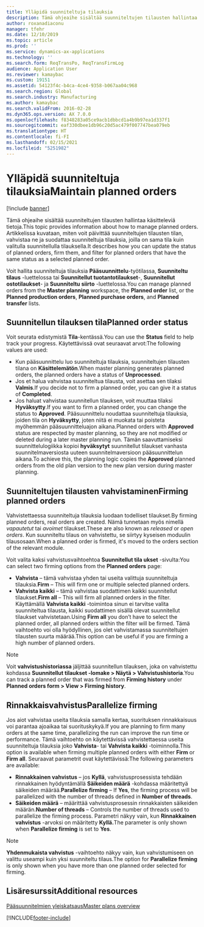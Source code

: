 ```yaml
---
title: Ylläpidä suunniteltuja tilauksia
description: Tämä ohjeaihe sisältää suunniteltujen tilausten hallintaa käsitteleviä tietoja. Artikkelissa kuvataan, miten voit päivittää suunniteltujen tilausten tilan, vahvistaa ne ja suodattaa suunniteltuja tilauksia, joilla on sama tila kuin valitulla suunnitellulla tilauksella.
author: roxanadiaconu
manager: tfehr
ms.date: 12/10/2019
ms.topic: article
ms.prod: ''
ms.service: dynamics-ax-applications
ms.technology: ''
ms.search.form: ReqTransPo, ReqTransFirmLog
audience: Application User
ms.reviewer: kamaybac
ms.custom: 19151
ms.assetid: 54123f4c-b4ca-4ce4-9358-b067aa04c968
ms.search.region: Global
ms.search.industry: Manufacturing
ms.author: kamaybac
ms.search.validFrom: 2016-02-28
ms.dyn365.ops.version: AX 7.0.0
ms.openlocfilehash: f8348283a05ce9acb1dbbcd1a4b9b97ea1d337f1
ms.sourcegitcommit: eaf330dbee1db96c20d5ac479f007747bea079eb
ms.translationtype: HT
ms.contentlocale: fi-FI
ms.lasthandoff: 02/15/2021
ms.locfileid: "5251982"
---
```

# <a name="maintain-planned-orders"></a><span data-ttu-id="33ecd-104">Ylläpidä suunniteltuja tilauksia</span><span class="sxs-lookup"><span data-stu-id="33ecd-104">Maintain planned orders</span></span>

[!include [banner](../includes/banner.md)]

<span data-ttu-id="33ecd-105">Tämä ohjeaihe sisältää suunniteltujen tilausten hallintaa käsitteleviä tietoja.</span><span class="sxs-lookup"><span data-stu-id="33ecd-105">This topic provides information about how to manage planned orders.</span></span> <span data-ttu-id="33ecd-106">Artikkelissa kuvataan, miten voit päivittää suunniteltujen tilausten tilan, vahvistaa ne ja suodattaa suunniteltuja tilauksia, joilla on sama tila kuin valitulla suunnitellulla tilauksella.</span><span class="sxs-lookup"><span data-stu-id="33ecd-106">It describes how you can update the status of planned orders, firm them, and filter for planned orders that have the same status as a selected planned order.</span></span>

<span data-ttu-id="33ecd-107">Voit hallita suunniteltuja tilauksia **Pääsuunnittelu**-työtilassa, **Suunniteltu tilaus** -luettelossa tai **Suunnitellut tuotantotilaukset**-, **Suunnitellut ostotilaukset**- ja **Suunniteltu siirto** -luettelossa.</span><span class="sxs-lookup"><span data-stu-id="33ecd-107">You can manage planned orders from the **Master planning** workspace, the **Planned order** list, or the **Planned production orders**, **Planned purchase orders**, and **Planned transfer** lists.</span></span> 

## <a name="planned-order-status"></a><span data-ttu-id="33ecd-108">Suunnitellun tilauksen tila</span><span class="sxs-lookup"><span data-stu-id="33ecd-108">Planned order status</span></span>
<span data-ttu-id="33ecd-109">Voit seurata edistymistä **Tila**-kentässä.</span><span class="sxs-lookup"><span data-stu-id="33ecd-109">You can use the **Status** field to help track your progress.</span></span> <span data-ttu-id="33ecd-110">Käytettävissä ovat seuraavat arvot:</span><span class="sxs-lookup"><span data-stu-id="33ecd-110">The following values are used:</span></span>

-   <span data-ttu-id="33ecd-111">Kun pääsuunnittelu luo suunniteltuja tilauksia, suunniteltujen tilausten tilana on **Käsittelemätön**.</span><span class="sxs-lookup"><span data-stu-id="33ecd-111">When master planning generates planned orders, the planned orders have a status of **Unprocessed**.</span></span>
-   <span data-ttu-id="33ecd-112">Jos et halua vahvistaa suunniteltua tilausta, voit asettaa sen tilaksi **Valmis**.</span><span class="sxs-lookup"><span data-stu-id="33ecd-112">If you decide not to firm a planned order, you can give it a status of **Completed**.</span></span>
-   <span data-ttu-id="33ecd-113">Jos haluat vahvistaa suunnitellun tilauksen, voit muuttaa tilaksi **Hyväksytty**.</span><span class="sxs-lookup"><span data-stu-id="33ecd-113">If you want to firm a planned order, you can change the status to **Approved**.</span></span> <span data-ttu-id="33ecd-114">Pääsuunnittelu noudattaa suunniteltuja tilauksia, joiden tila on **Hyväksytty**, joten niitä ei muokata tai poisteta myöhemmän pääsuunnitteluajon aikana.</span><span class="sxs-lookup"><span data-stu-id="33ecd-114">Planned orders with **Approved** status are respected by master planning, so they are not modified or deleted during a later master planning run.</span></span> <span data-ttu-id="33ecd-115">Tämän saavuttamiseksi suunnittelulogiikka kopioi **hyväksytyt** suunnitellut tilaukset vanhasta suunnitelmaversiosta uuteen suunnitelmaversioon pääsuunnittelun aikana.</span><span class="sxs-lookup"><span data-stu-id="33ecd-115">To achieve this, the planning logic copies the **Approved** planned orders from the old plan version to the new plan version during master planning.</span></span>

## <a name="firming-planned-orders"></a><span data-ttu-id="33ecd-116">Suunniteltujen tilausten vahvistaminen</span><span class="sxs-lookup"><span data-stu-id="33ecd-116">Firming planned orders</span></span> 
<span data-ttu-id="33ecd-117">Vahvistettaessa suunniteltuja tilauksia luodaan todelliset tilaukset.</span><span class="sxs-lookup"><span data-stu-id="33ecd-117">By firming planned orders, real orders are created.</span></span> <span data-ttu-id="33ecd-118">Nämä tunnetaan myös nimellä *vapautetut* tai *avoimet* tilaukset.</span><span class="sxs-lookup"><span data-stu-id="33ecd-118">These are also known as *released* or *open orders*.</span></span> <span data-ttu-id="33ecd-119">Kun suunniteltu tilaus on vahvistettu, se siirtyy kyseisen moduulin tilausosaan.</span><span class="sxs-lookup"><span data-stu-id="33ecd-119">When a planned order is firmed, it's moved to the orders section of the relevant module.</span></span>

<span data-ttu-id="33ecd-120">Voit valita kaksi vahvistusvaihtoehtoa **Suunnitellut tila ukset** -sivulta:</span><span class="sxs-lookup"><span data-stu-id="33ecd-120">You can select two firming options from the **Planned orders** page:</span></span>

-   <span data-ttu-id="33ecd-121">**Vahvista** – tämä vahvistaa yhden tai useita valittuja suunniteltuja tilauksia.</span><span class="sxs-lookup"><span data-stu-id="33ecd-121">**Firm** – This will firm one or multiple selected planned orders.</span></span>
-   <span data-ttu-id="33ecd-122">**Vahvista kaikki** – tämä vahvistaa suodattimen kaikki suunnitellut tilaukset.</span><span class="sxs-lookup"><span data-stu-id="33ecd-122">**Firm all** – This will firm all planned orders in the filter.</span></span> <span data-ttu-id="33ecd-123">Käyttämällä **Vahvista kaikki** -toimintoa sinun ei tarvitse valita suunniteltua tilausta, kaikki suodattimen sisällä olevat suunnitellut tilaukset vahvistetaan.</span><span class="sxs-lookup"><span data-stu-id="33ecd-123">Using **Firm all** you don’t have to select the planned order, all planned orders within the filter will be firmed.</span></span> <span data-ttu-id="33ecd-124">Tämä vaihtoehto voi olla hyödyllinen, jos olet vahvistamassa suunniteltujen tilausten suurta määrää.</span><span class="sxs-lookup"><span data-stu-id="33ecd-124">This option can be useful if you are firming a high number of planned orders.</span></span>

> [!NOTE]
> <span data-ttu-id="33ecd-125">Voit **vahvistushistoriassa** jäljittää suunnitellun tilauksen, joka on vahvistettu kohdassa **Suunnitellut tilaukset -lomake > Näytä > Vahvistushistoria**.</span><span class="sxs-lookup"><span data-stu-id="33ecd-125">You can track a planned order that was firmed from **Firming history** under **Planned orders form > View > Firming history**.</span></span>

## <a name="parallelize-firming"></a><span data-ttu-id="33ecd-126">Rinnakkaisvahvistus</span><span class="sxs-lookup"><span data-stu-id="33ecd-126">Parallelize firming</span></span>
<span data-ttu-id="33ecd-127">Jos aiot vahvistaa useita tilauksia samalla kertaa, suorituksen rinnakkaisuus voi parantaa ajoaikaa tai suorituskykyä.</span><span class="sxs-lookup"><span data-stu-id="33ecd-127">If you are planning to firm many orders at the same time, parallelizing the run can improve the run time or performance.</span></span> <span data-ttu-id="33ecd-128">Tämä vaihtoehto on käytettävissä vahvistettaessa useita suunniteltuja tilauksia joko **Vahvista**- tai **Vahvista kaikki** -toiminnolla.</span><span class="sxs-lookup"><span data-stu-id="33ecd-128">This option is available when firming multiple planned orders with either **Firm** or **Firm all**.</span></span> <span data-ttu-id="33ecd-129">Seuraavat parametrit ovat käytettävissä:</span><span class="sxs-lookup"><span data-stu-id="33ecd-129">The following parameters are available:</span></span>

-   <span data-ttu-id="33ecd-130">**Rinnakkainen vahvistus** – jos **Kyllä**, vahvistusprosessista tehdään rinnakkainen hyödyntämällä **Säikeiden määrä** -kohdassa määritettyä säikeiden määrää.</span><span class="sxs-lookup"><span data-stu-id="33ecd-130">**Parallelize firming** – If **Yes**, the firming process will be parallelized with the number of threads defined in **Number of threads**.</span></span>
-   <span data-ttu-id="33ecd-131">**Säikeiden määrä** – määrittää vahvistusprosessin rinnakkaisten säikeiden määrän.</span><span class="sxs-lookup"><span data-stu-id="33ecd-131">**Number of threads** – Controls the number of threads used to parallelize the firming process.</span></span> <span data-ttu-id="33ecd-132">Parametri näkyy vain, kun **Rinnakkainen vahvistus** -arvoksi on määritetty **Kyllä.**</span><span class="sxs-lookup"><span data-stu-id="33ecd-132">The parameter is only shown when **Parallelize firming** is set to **Yes**.</span></span>

> [!NOTE]
> <span data-ttu-id="33ecd-133">**Yhdenmukaista vahvistus** -vaihtoehto näkyy vain, kun vahvistumiseen on valittu useampi kuin yksi suunniteltu tilaus.</span><span class="sxs-lookup"><span data-stu-id="33ecd-133">The option for **Parallelize firming** is only shown when you have more than one planned order selected for firming.</span></span>

<a name="additional-resources"></a><span data-ttu-id="33ecd-134">Lisäresurssit</span><span class="sxs-lookup"><span data-stu-id="33ecd-134">Additional resources</span></span>
--------

[<span data-ttu-id="33ecd-135">Pääsuunnitelmien yleiskatsaus</span><span class="sxs-lookup"><span data-stu-id="33ecd-135">Master plans overview</span></span>](master-plans.md)





[!INCLUDE[footer-include](../../includes/footer-banner.md)]